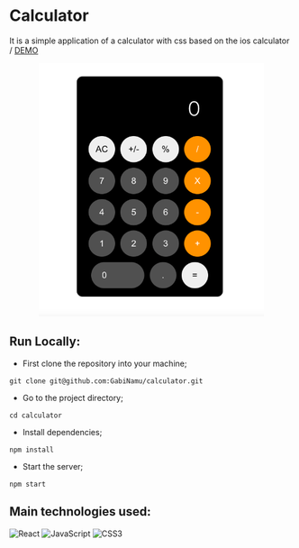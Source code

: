 # Calculator
It is a simple application of a calculator with css based on the ios calculator /
[DEMO](https://gabinamu.github.io/calculator/)

<div align="center">
<img src="./src/img/calculator.png" alt="login" width="400px" height="450px">
</div>

## Run Locally:
- First clone the repository into your machine;

```
git clone git@github.com:GabiNamu/calculator.git
```
- Go to the project directory;

```
cd calculator
```

- Install dependencies;

```
npm install
```
- Start the server;
```
npm start
```

## Main technologies used:
![React](https://img.shields.io/badge/react-%2320232a.svg?style=for-the-badge&logo=react&logoColor=%2361DAFB)
![JavaScript](https://img.shields.io/badge/javascript-%23323330.svg?style=for-the-badge&logo=javascript&logoColor=%23F7DF1E)
![CSS3](https://img.shields.io/badge/css3-%231572B6.svg?style=for-the-badge&logo=css3&logoColor=white)
